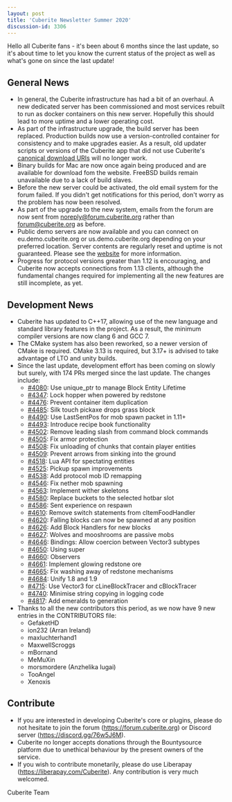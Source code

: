 ```yaml
---
layout: post
title: 'Cuberite Newsletter Summer 2020'
discussion-id: 3306
---
```

Hello all Cuberite fans - it's been about 6 months since the last 
update, so it's about time to let you know the current status of the 
project as well as what's gone on since the last update!

General News
------------

 - In general, the Cuberite infrastructure has had a bit of an overhaul. 
   A new dedicated server has been commissioned and most services 
   rebuilt to run as docker containers on this new server. Hopefully 
   this should lead to more uptime and a lower operating cost.
 - As part of the infrastructure upgrade, the build server has been 
   replaced. Production builds now use a version-controlled container 
   for consistency and to make upgrades easier. As a result, old updater 
   scripts or versions of the Cuberite app that did not use Cuberite's 
   [canonical download URIs](https://cuberite.org/download-links/) will 
   no longer work.
 - Binary builds for Mac are now once again being produced and are 
   available for download fom the website. FreeBSD builds remain 
   unavailable due to a lack of build slaves.
 - Before the new server could be activated, the old email system for 
   the forum failed. If you didn't get notifications for this period, 
   don't worry as the problem has now been resolved.
 - As part of the upgrade to the new system, emails from the forum are 
   now sent from noreply@forum.cuberite.org rather than 
   forum@cuberite.org as before.
 - Public demo servers are now available and you can connect on 
   eu.demo.cuberite.org or us.demo.cuberite.org depending on your 
   preferred location. Server contents are regularly reset and uptime is 
   not guaranteed. Please see the 
   [website](https://cuberite.org/demoservers/) for more information.
 - Progress for protocol versions greater than 1.12 is encouraging, and 
   Cuberite now accepts connections from 1.13 clients, although the 
   fundamental changes required for implementing all the new features 
   are still incomplete, as yet.

Development News
----------------

 - Cuberite has updated to C++17, allowing use of the new language and 
   standard library features in the project. As a result, the minimum 
   compiler versions are now clang 6 and GCC 7. 
 - The CMake system has also been reworked, so a newer version of CMake 
   is required. CMake 3.13 is required, but 3.17+ is advised to take 
   advantage of LTO and unity builds.
 - Since the last update, development effort has been coming on slowly 
   but surely, with 174 PRs merged since the last update. The changes 
   include:
   - [#4080](https://github.com/cuberite/cuberite/pull/4080): 
     Use unique_ptr to manage Block Entity Lifetime
   - [#4347](https://github.com/cuberite/cuberite/pull/4347): 
     Lock hopper when powered by redstone
   - [#4476](https://github.com/cuberite/cuberite/pull/4476): 
     Prevent container item duplication
   - [#4485](https://github.com/cuberite/cuberite/pull/4485): 
     Silk touch pickaxe drops grass block
   - [#4490](https://github.com/cuberite/cuberite/pull/4490): 
     Use LastSentPos for mob spawn packet in 1.11+
   - [#4493](https://github.com/cuberite/cuberite/pull/4493): 
     Introduce recipe book functionality
   - [#4502](https://github.com/cuberite/cuberite/pull/4502): 
     Remove leading slash from command block commands
   - [#4505](https://github.com/cuberite/cuberite/pull/4505): 
     Fix armor protection
   - [#4508](https://github.com/cuberite/cuberite/pull/4508): 
     Fix unloading of chunks that contain player entities
   - [#4509](https://github.com/cuberite/cuberite/pull/4509): 
     Prevent arrows from sinking into the ground
   - [#4518](https://github.com/cuberite/cuberite/pull/4518): 
     Lua API for spectating entities
   - [#4525](https://github.com/cuberite/cuberite/pull/4525): 
     Pickup spawn improvements
   - [#4538](https://github.com/cuberite/cuberite/pull/4538): 
     Add protocol mob ID remapping
   - [#4546](https://github.com/cuberite/cuberite/pull/4546): 
     Fix nether mob spawning
   - [#4563](https://github.com/cuberite/cuberite/pull/4563): 
     Implement wither skeletons
   - [#4580](https://github.com/cuberite/cuberite/pull/4580): 
     Replace buckets to the selected hotbar slot
   - [#4586](https://github.com/cuberite/cuberite/pull/4586): 
     Sent experience on respawn
   - [#4610](https://github.com/cuberite/cuberite/pull/4610): 
     Remove switch statements from cItemFoodHandler
   - [#4620](https://github.com/cuberite/cuberite/pull/4620): 
     Falling blocks can now be spawned at any position
   - [#4626](https://github.com/cuberite/cuberite/pull/4626): 
     Add Block Handlers for new blocks
   - [#4627](https://github.com/cuberite/cuberite/pull/4627): 
     Wolves and mooshrooms are passive mobs
   - [#4646](https://github.com/cuberite/cuberite/pull/4646): 
     Bindings: Allow coercion between Vector3 subtypes
   - [#4650](https://github.com/cuberite/cuberite/pull/4650): 
     Using super
   - [#4660](https://github.com/cuberite/cuberite/pull/4660): 
     Observers
   - [#4661](https://github.com/cuberite/cuberite/pull/4661): 
     Implement glowing redstone ore
   - [#4665](https://github.com/cuberite/cuberite/pull/4665): 
     Fix washing away of redstone mechanisms
   - [#4684](https://github.com/cuberite/cuberite/pull/4684): 
     Unify 1.8 and 1.9
   - [#4715](https://github.com/cuberite/cuberite/pull/4715): 
     Use Vector3 for cLineBlockTracer and cBlockTracer
   - [#4740](https://github.com/cuberite/cuberite/pull/4740): 
     Minimise string copying in logging code
   - [#4817](https://github.com/cuberite/cuberite/pull/4817): 
     Add emeralds to generation
 - Thanks to all the new contributors this period, as we now have 9 new 
   entries in the CONTRIBUTORS file:
   - GefaketHD
   - ion232 (Arran Ireland)
   - maxluchterhand1
   - MaxwellScroggs
   - mBornand
   - MeMuXin
   - morsmordere (Anzhelika Iugai)
   - TooAngel
   - Xenoxis

Contribute
----------

 - If you are interested in developing Cuberite's core or plugins, 
   please do not hesitate to join the forum (https://forum.cuberite.org) 
   or Discord server (https://discord.gg/76w5J6M).
 - Cuberite no longer accepts donations through the Bountysource 
   platform due to unethical behaviour by the present owners of the 
   service.
 - If you wish to contribute monetarily, please do use Liberapay 
   (https://liberapay.com/Cuberite). Any contribution is very much 
   welcomed.

Cuberite Team
